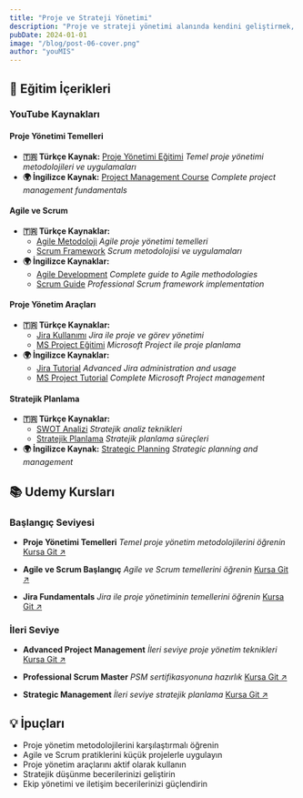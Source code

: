 ```yaml
---
title: "Proje ve Strateji Yönetimi"
description: "Proje ve strateji yönetimi alanında kendini geliştirmek, iş dünyasında planlama, uygulama ve karar alma süreçlerinde etkin rol almak için oldukça değerlidir. Bu eğitim içerikleriyle projeleri yönetme ve hedef odaklı ilerleme becerilerini geliştirebilirsin."
pubDate: 2024-01-01
image: "/blog/post-06-cover.png"
author: "youMIS"
---
```


## 🎯 Eğitim İçerikleri

### YouTube Kaynakları

#### Proje Yönetimi Temelleri
- **🇹🇷 Türkçe Kaynak:** [Proje Yönetimi Eğitimi](https://youtube.com/playlist?list=PLDUOF2Be-kzlHkPJpuvrLX6adNQSdonNd)
  *Temel proje yönetimi metodolojileri ve uygulamaları*
- **🌍 İngilizce Kaynak:** [Project Management Course](https://youtube.com/playlist?list=PLTZYG7bZ1u6puLWxUtqAjZkIB4dB_JFzk)
  *Complete project management fundamentals*

#### Agile ve Scrum
- **🇹🇷 Türkçe Kaynaklar:**
  - [Agile Metodoloji](https://youtu.be/7bcWycT3uKw)
    *Agile proje yönetimi temelleri*
  - [Scrum Framework](https://youtu.be/CRtzOuBKbAE)
    *Scrum metodolojisi ve uygulamaları*
- **🌍 İngilizce Kaynaklar:**
  - [Agile Development](https://youtube.com/playlist?list=PLWPirh4EWFpF8LjfSxHPuTnyNhqhe4XDc)
    *Complete guide to Agile methodologies*
  - [Scrum Guide](https://youtube.com/playlist?list=PL9ooVrP1hQOF1nCUBIFxOSD80UYSsx4vq)
    *Professional Scrum framework implementation*

#### Proje Yönetim Araçları
- **🇹🇷 Türkçe Kaynaklar:**
  - [Jira Kullanımı](https://youtube.com/playlist?list=PLDKAxwy5kogC9nAGwHc9s5QsFYVdGCUUG)
    *Jira ile proje ve görev yönetimi*
  - [MS Project Eğitimi](https://youtube.com/playlist?list=PLDBpqz38Lejp6G4QUPSD7_2tmrxaK-jiG)
    *Microsoft Project ile proje planlama*
- **🌍 İngilizce Kaynaklar:**
  - [Jira Tutorial](https://youtube.com/playlist?list=PLL34mf651faOpDaNGr4tt6FF_nUYb7ypt)
    *Advanced Jira administration and usage*
  - [MS Project Tutorial](https://youtube.com/playlist?list=PL-MQNpO8Wb7BW0ndTYmwWpLV-WjW_4wxV)
    *Complete Microsoft Project management*

#### Stratejik Planlama
- **🇹🇷 Türkçe Kaynaklar:**
  - [SWOT Analizi](https://youtu.be/FcvuI9vc5tk)
    *Stratejik analiz teknikleri*
  - [Stratejik Planlama](https://youtu.be/AHHpaI9fxpQ)
    *Stratejik planlama süreçleri*
- **🌍 İngilizce Kaynak:** [Strategic Planning](https://youtu.be/VTH_WsyoEeM)
  *Strategic planning and management*

## 📚 Udemy Kursları

### Başlangıç Seviyesi
- **Proje Yönetimi Temelleri**
  *Temel proje yönetim metodolojilerini öğrenin*
  [Kursa Git ↗](https://www.udemy.com/course/herkes-icin-proje-yonetimi-egitimi/)

- **Agile ve Scrum Başlangıç**
  *Agile ve Scrum temellerini öğrenin*
  [Kursa Git ↗](https://www.udemy.com/course/agile-cevik-proje-yonetimi-ve-scrum-metodolojisi/)

- **Jira Fundamentals**
  *Jira ile proje yönetiminin temellerini öğrenin*
  [Kursa Git ↗](https://www.udemy.com/course/atlassian-jira-admin-egitimi/)

### İleri Seviye
- **Advanced Project Management**
  *İleri seviye proje yönetim teknikleri*
  [Kursa Git ↗](https://www.udemy.com/course/the-project-management-course-beginner-to-project-manager)

- **Professional Scrum Master**
  *PSM sertifikasyonuna hazırlık*
  [Kursa Git ↗](https://www.udemy.com/course/scrum-master-preparation-mock-tests/)

- **Strategic Management**
  *İleri seviye stratejik planlama*
  [Kursa Git ↗](https://www.udemy.com/course/strategic-planning-strategic-thinking)

## 💡 İpuçları

- Proje yönetim metodolojilerini karşılaştırmalı öğrenin
- Agile ve Scrum pratiklerini küçük projelerle uygulayın
- Proje yönetim araçlarını aktif olarak kullanın
- Stratejik düşünme becerilerinizi geliştirin
- Ekip yönetimi ve iletişim becerilerinizi güçlendirin